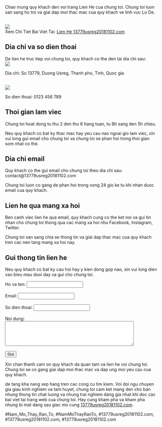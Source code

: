 <p>Chao mung quy khach den voi trang Lien He cua chung toi. Chung toi luon san sang ho tro va giai dap moi thac mac cua quy khach ve linh vuc Lo De.</p><br><img src="https://13779usreg20181102.com/wp-content/uploads/2025/03/Logo-13779usreg20181102.com_-800x800.png"></br>
Xem Chi Tiet Bai Viet Tai: <a href="https://13779usreg20181102.com/lien-he/">Lien He 13779usreg20181102.com</a><h2>Dia chi va so dien thoai</h2><p>De lien he truc tiep voi chung toi, quy khach co the den tai dia chi sau:<br><img src="https://13779usreg20181102.com/wp-content/uploads/2025/03/nam-mo-thay-ran-la-diem-gi-kham-pha-y-nghia-sau-sac-cua-giac-mo-67ca5d511f298.png"></br><p>Dia chi: So 13779, Duong Usreg, Thanh pho, Tinh, Quoc gia</p><br><img src="https://13779usreg20181102.com/wp-content/uploads/2025/03/Logo-13779usreg20181102.com_-800x800.png"></br><p>So dien thoai: 0123 456 789<h2>Thoi gian lam viec</h2><p>Chung toi hoat dong tu thu 2 den thu 6 hang tuan, tu 8h sang den 5h chieu.</p><p>Neu quy khach co bat ky thac mac hay yeu cau nao ngoai gio lam viec, xin vui long gui email cho chung toi va chung toi se phan hoi trong thoi gian som nhat co the.<h2>Dia chi email</h2><p>Quy khach co the gui email cho chung toi theo dia chi sau: contact@13779usreg20181102.com</p><p>Chung toi luon co gang de phan hoi trong vong 24 gio ke tu khi nhan duoc email cua quy khach.</p><h2>Lien he qua mang xa hoi</h2><p>Ben canh viec lien he qua email, quy khach cung co the ket noi va gui tin nhan cho chung toi thong qua cac mang xa hoi nhu Facebook, Instagram, Twitter.</p><p>Chung toi san sang chia se thong tin va giai dap thac mac cua quy khach tren cac nen tang mang xa hoi nay.</p><h2>Gui thong tin lien he</h2><p>Neu quy khach co bat ky cau hoi hay y kien dong gop nao, xin vui long dien vao bieu mau duoi day va gui cho chung toi.</p><form>
<label for="name">Ho va ten:</label>
<input id="name" name="name" type="text"/><br/><br/>
<label for="email">Email:</label>
<input id="email" name="email" type="email"/><br/><br/>
<label for="phone">So dien thoai:</label>
<input id="phone" name="phone" type="tel"/><br/><br/>
<label for="message">Noi dung:</label><br/>
<textarea cols="50" id="message" name="message" rows="5"></textarea><br/><br/>
<input type="submit" value="Gui"/>
</form><p>Xin chan thanh cam on quy khach da quan tam va lien he voi chung toi. Chung toi se co gang giai dap moi thac mac va dap ung moi yeu cau cua quy khach.</p><p>de tang kha nang xep hang tren cac cong cu tim kiem. Voi doi ngu chuyen gia giau kinh nghiem va tam huyet, chung toi cam ket mang den cho ban nhung thong tin chat luong va nhung trai nghiem dang gia nhat khi doc cac bai viet tai trang web cua chung toi. Hay cung kham pha va kham pha nhung bi mat dang sau giac mo cung <a href="https://13779usreg20181102.com/">13779usreg20181102.com</a>.</p>
#Nam_Mo_Thay_Ran_To, #NamMoThayRanTo, #13779usreg20181102.com, #13779usreg20181102.com, #13779usreg20181102.com
